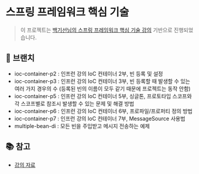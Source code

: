 # 스프링 프레임워크 핵심 기술

> 이 프로젝트는 [백기선님의 스프링 프레임워크 핵심 기술 강의](https://www.inflearn.com/course/spring-framework_core/dashboard) 기반으로 진행되었습니다.

## 🌴 브랜치

- ioc-container-p2 : 인프런 강의 IoC 컨테이너 2부, 빈 등록 및 설정
- ioc-container-p3 : 인프런 강의 IoC 컨테이너 3부, 빈 등록할 때 발생할 수 있는 여러 가지 경우의 수 (등록된 빈의 이름이 모두 같기 때문에 프로젝트는 동작 안함)
- ioc-container-p5 : 인프런 강의 IoC 컨테이너 5부, 싱글톤, 프로토타입 스코프와 각 스코프별로 참조시 발생할 수 있는 문제 및 해결 방법
- ioc-container-p6 : 인프런 강의 IoC 컨테이너 6부, 프로파일/프로퍼티 정의 방법
- ioc-container-p7 : 인프런 강의 IoC 컨테이너 7부, MessageSource 사용법
- multiple-bean-di : 모든 빈을 주입받고 메시지 전송하는 예제

## 📚 참고

- [강의 자료](https://drive.google.com/file/d/1BXEnAWObf3VpzgNZJBN_UbY0UK8atTos/view)